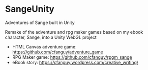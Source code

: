 # SangeUnity
Adventures of Sange built in Unity

Remake of the adventure and rpg maker games based on my ebook character, Sange, into a Unity WebGL project
  - HTML Canvas adventure game: https://github.com/cfanguy/adventure_game
  - RPG Maker game: https://github.com/cfanguy/rpgm_sange
  - eBook story: https://cfanguy.wordpress.com/creative_writing/
